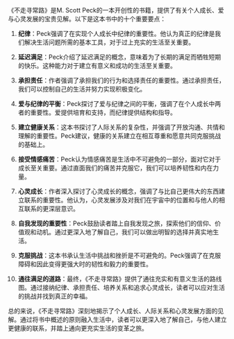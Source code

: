 《不走寻常路》是M. Scott Peck的一本开创性的书籍，提供了有关个人成长、爱与心灵发展的宝贵见解。以下是这本书中的十个重要要点：

1. **纪律**：Peck强调了在实现个人成长中纪律的重要性。他认为真正的纪律是我们解决生活问题所需的基本工具，对于过上充实的生活至关重要。

2. **延迟满足**：Peck介绍了延迟满足的概念，意味着为了长期的满足而牺牲短期的快乐。这种能力对于建立有意义和成功的生活至关重要。

3. **承担责任**：作者强调了承担我们的行为和选择责任的重要性。通过承担责任，我们可以控制自己的生活并努力实现积极变化。

4. **爱与纪律的平衡**：Peck探讨了爱与纪律之间的平衡，强调了在个人成长中两者的重要性。爱提供培育和支持，而纪律提供结构和指导。

5. **建立健康关系**：这本书探讨了人际关系的复杂性，并强调了开放沟通、共情和理解的重要性。Peck建议，健康的关系建立在相互尊重和愿意共同克服挑战的基础上。

6. **接受情感痛苦**：Peck认为情感痛苦是生活中不可避免的一部分，面对它对于成长至关重要。通过直面我们的痛苦并克服它，我们可以培养韧性和内在力量。

7. **心灵成长**：作者深入探讨了心灵成长的概念，强调了与比自己更伟大的东西建立联系的重要性。他认为，心灵发展涉及对我们在宇宙中的位置和与他人的相互联系的更深层意识。

8. **自我发现的重要性**：Peck鼓励读者踏上自我发现之旅，探索他们的信仰、价值观和动机。通过更深入地了解自己，我们可以做出明智的选择并真实地生活。

9. **克服挑战**：这本书承认生活中挑战和挫折是不可避免的。Peck强调了在克服障碍和因此变得更强大时的韧性和毅力的重要性。

10. **通往满足的道路**：最终，《不走寻常路》提供了通往充实和有意义生活的路线图。通过接纳纪律、承担责任、培养关系和追求心灵成长，读者可以应对生活的挑战并找到真正的幸福。

总的来说，《不走寻常路》深刻地揭示了个人成长、人际关系和心灵发展方面的见解。通过将书中概述的原则融入生活中，读者可以更深入地了解自己，与他人建立更健康的联系，并踏上通向更充实生活的变革之旅。